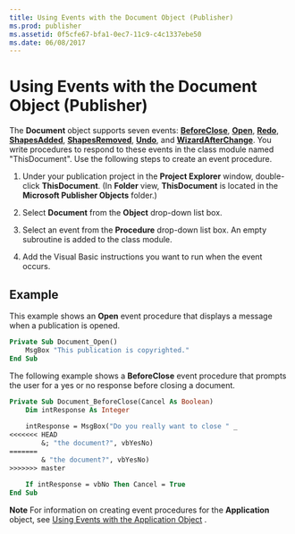 ```yaml
---
title: Using Events with the Document Object (Publisher)
ms.prod: publisher
ms.assetid: 0f5cfe67-bfa1-0ec7-11c9-c4c1337ebe50
ms.date: 06/08/2017
---
```



# Using Events with the Document Object (Publisher)

The  **Document** object supports seven events: **[BeforeClose](../../api/Publisher.Document.BeforeClose.md)**,  **[Open](../../api/Publisher.Document.Open.md)**,  **[Redo](../../api/Publisher.Document.Redo(even).md)**,  **[ShapesAdded](../../api/Publisher.Document.ShapesAdded.md)**,  **[ShapesRemoved](../../api/Publisher.Document.ShapesRemoved.md)**,  **[Undo](../../api/Publisher.Document.Undo(even).md)**, and  **[WizardAfterChange](../../api/Publisher.Document.WizardAfterChange.md)**. You write procedures to respond to these events in the class module named "ThisDocument". Use the following steps to create an event procedure.


1. Under your publication project in the  **Project Explorer** window, double-click **ThisDocument**. (In  **Folder** view, **ThisDocument** is located in the **Microsoft Publisher Objects** folder.)
    
2. Select  **Document** from the **Object** drop-down list box.
    
3. Select an event from the  **Procedure** drop-down list box. An empty subroutine is added to the class module.
    
4. Add the Visual Basic instructions you want to run when the event occurs.
    

## Example

This example shows an  **Open** event procedure that displays a message when a publication is opened.


```vb
Private Sub Document_Open() 
    MsgBox "This publication is copyrighted." 
End Sub
```

The following example shows a  **BeforeClose** event procedure that prompts the user for a yes or no response before closing a document.




```vb
Private Sub Document_BeforeClose(Cancel As Boolean) 
    Dim intResponse As Integer 
 
    intResponse = MsgBox("Do you really want to close " _ 
<<<<<<< HEAD
        &; "the document?", vbYesNo) 
=======
        & "the document?", vbYesNo) 
>>>>>>> master
 
    If intResponse = vbNo Then Cancel = True 
End Sub
```


 **Note**  For information on creating event procedures for the  **Application** object, see [Using Events with the Application Object](using-events-with-the-application-object-publisher.md) .


